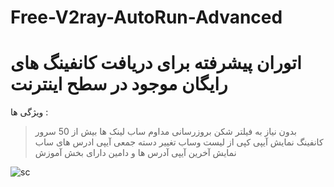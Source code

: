 # Free-V2ray-AutoRun-Advanced
 # اتوران پیشرفته برای دریافت کانفینگ های رایگان موجود در سطح اینترنت


ویژگی ها :
> بدون نیاز به فیلتر شکن
> بروزرسانی مداوم ساب لینک ها
> بیش از 50 سرور کانفینگ
> نمایش آیپی
> کپی از لیست وساب
> تغییر دسته جمعی آیپی ادرس های ساب
> نمایش آخرین آیپی آدرس ها و دامین
> دارای بخش آموزش

![sc](https://github.com/electron-v2ray/Free-V2ray-AutoRun-Advanced/assets/129282445/3a9991ea-4247-4b3e-a214-f55b9fed1c06)
